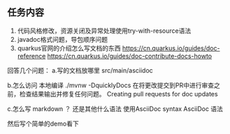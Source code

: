 ## 任务内容

1. 代码风格修改，资源关闭及异常处理使用try-with-resource语法
2. javadoc格式问题，导包顺序问题
3. quarkus官网的介绍怎么写文档的东西
  https://cn.quarkus.io/guides/doc-reference
  https://cn.quarkus.io/guides/doc-contribute-docs-howto

回答几个问题：
a.写的文档放哪里
src/main/asciidoc

b.怎么访问
  本地编译
  ./mvnw -DquicklyDocs
  在将更改提交到PR中进行审查之前，检查结果输出并修复任何问题。
  Creating pull requests for doc updates

  c.怎么写 markdown ？ 还是其他什么语法
  使用AsciiDoc syntax AsciiDoc 语法

  然后写个简单的demo看下
